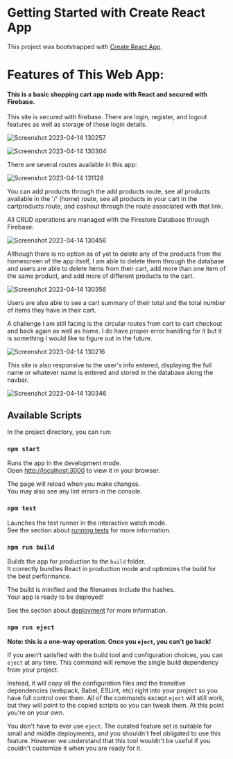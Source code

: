 # Getting Started with Create React App

This project was bootstrapped with [Create React App](https://github.com/facebook/create-react-app).

# Features of This Web App: 
#### This is a basic shopping cart app made with React and secured with Firebase. 
This site is secured with firebase. There are login, register, and logout features as well as storage of those login details. 

![Screenshot 2023-04-14 130257](https://user-images.githubusercontent.com/104696443/232111522-2f562178-d8cd-4b14-a5bd-fbd34cb45c88.png)

![Screenshot 2023-04-14 130304](https://user-images.githubusercontent.com/104696443/232111557-25928bcf-8bff-4037-aec8-04f0008c3bbb.png)

There are several routes available in this app: 

![Screenshot 2023-04-14 131128](https://user-images.githubusercontent.com/104696443/232111896-670ee4d2-3871-4665-b283-03c15815a703.png)

You can add products through the add products route, see all products available in the '/' (home) route, see all products in your cart in the cartproducts route, and cashout through the route associated with that link. 

All CRUD operations are managed with the Firestore Database through Firebase: 

![Screenshot 2023-04-14 130456](https://user-images.githubusercontent.com/104696443/232112685-90b3d9e7-412f-482e-97f1-85e9a28d95f7.png)

Although there is no option as of yet to delete any of the products from the homescreen of the app itself, I am able to delete them through the database and users are able to delete items from their cart, add more than one item of the same product, and add more of different products to the cart. 

![Screenshot 2023-04-14 130356](https://user-images.githubusercontent.com/104696443/232113141-6a9af8da-4c0c-4ad1-a7ff-c93d308d7e9c.png)

Users are also able to see a cart summary of their total and the total number of items they have in their cart. 

A challenge I am still facing is the circular routes from cart to cart checkout and back again as well as home. I do have proper error handling for it but it is something I would like to figure out in the future. 

![Screenshot 2023-04-14 130216](https://user-images.githubusercontent.com/104696443/232113430-fa2b4910-65d0-450d-9f59-ce55044ee9ef.png)

This site is also responsive to the user's info entered, displaying the full name or whatever name is entered and stored in the database along the navbar. 

![Screenshot 2023-04-14 130346](https://user-images.githubusercontent.com/104696443/232113815-608f64a8-f104-4761-b4ab-05bd011a2826.png)

## Available Scripts

In the project directory, you can run:

### `npm start`

Runs the app in the development mode.\
Open [http://localhost:3000](http://localhost:3000) to view it in your browser.

The page will reload when you make changes.\
You may also see any lint errors in the console.

### `npm test`

Launches the test runner in the interactive watch mode.\
See the section about [running tests](https://facebook.github.io/create-react-app/docs/running-tests) for more information.

### `npm run build`

Builds the app for production to the `build` folder.\
It correctly bundles React in production mode and optimizes the build for the best performance.

The build is minified and the filenames include the hashes.\
Your app is ready to be deployed!

See the section about [deployment](https://facebook.github.io/create-react-app/docs/deployment) for more information.

### `npm run eject`

**Note: this is a one-way operation. Once you `eject`, you can't go back!**

If you aren't satisfied with the build tool and configuration choices, you can `eject` at any time. This command will remove the single build dependency from your project.

Instead, it will copy all the configuration files and the transitive dependencies (webpack, Babel, ESLint, etc) right into your project so you have full control over them. All of the commands except `eject` will still work, but they will point to the copied scripts so you can tweak them. At this point you're on your own.

You don't have to ever use `eject`. The curated feature set is suitable for small and middle deployments, and you shouldn't feel obligated to use this feature. However we understand that this tool wouldn't be useful if you couldn't customize it when you are ready for it.

